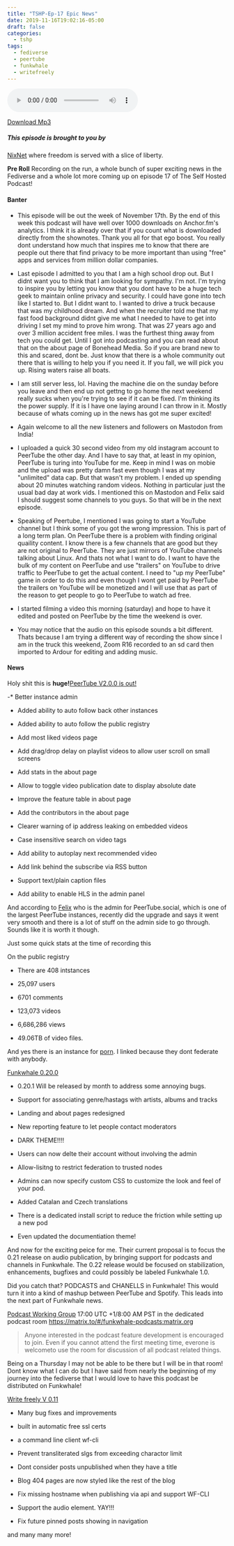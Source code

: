 ```yaml
---
title: "TSHP-Ep-17 Epic News"
date: 2019-11-16T19:02:16-05:00
draft: false
categories:
  - tshp
tags:
  - fediverse
  - peertube
  - funkwhale
  - writefreely
---
```

<audio controls>
    <source src="https://archive.org/download/tshp-ep17/tshp-ep17.mp3">
    </audio>
    
[Download Mp3](https://archive.org/download/tshp-ep17/tshp-ep17.mp3)

##### This episode is brought to you by
[NixNet](https://nixnet.xyz) where freedom is served with a slice of liberty. 

**Pre Roll**
Recording on the run, a whole bunch of super exciting news in the Fediverse and a whole lot more coming up on episode 17 of The Self Hosted Podcast!

#### Banter
- This episode will be out the week of November 17th. By the end of this week this podcast will have well over 1000 downloads on Anchor.fm's analytics. I think it is already over that if you count what is downloaded directly from the shownotes. Thank you all for that ego boost. You really dont understand how much that inspires me to know that there are people out there that find privacy to be more important than using "free" apps and services from million dollar companies. 

- Last episode I admitted to you that I am a high school drop out. But I didnt want you to think that I am looking for sympathy. I'm not. I'm trying to inspire you by letting you know that you dont have to be a huge tech geek to maintain online privacy and security. I could have gone into tech like I started to. But I didnt want to. I wanted to drive a truck because that was my childhood dream. And when the recruiter told me that my fast food background didnt give me what I needed to have to get into driving I set my mind to prove him wrong. That was 27 years ago and over 3 million accident free miles. I was the furthest thing away from tech you could get. Until I got into podcasting and you can read about that on the about page of Bonehead Media. So if you are brand new to this and scared, dont be. Just know that there is a whole community out there that is willing to help you if you need it. If you fall, we will pick you up. Rising waters raise all boats.

- I am still server less, lol. Having the machine die on the sunday before you leave and then end up not gettng to go home the next weekend really sucks when you're trying to see if it can be fixed. I'm thinking its the power supply. If it is I have one laying around I can throw in it. Mostly because of whats coming up in the news has got me super excited! 

- Again welcome to all the new listeners and followers on Mastodon from India! 

- I uploaded a quick 30 second video from my old instagram account to PeerTube the other day. And I have to say that, at least in my opinion, PeerTube is turing into YouTube for me. Keep in mind I was on mobie and the upload was pretty damn fast even though I was at my "unlimited" data cap. But that wasn't my problem. I ended up spending about 20 minutes watching random videos. Nothing in particular just the usual bad day at work vids. I mentioned this on Mastodon and Felix said I should suggest some channels to you guys. So that will be in the next episode. 

- Speaking of Peertube, I mentioned I was going to start a YouTube channel but I think some of you got the wrong impression. This is part of a long term plan. On PeerTube there is a problem with finding original quaility content. I know there is a few channels that are good but they are not original to PeerTube. They are just mirrors of YouTube channels talking about Linux. And thats not what I want to do. I want to have the bulk of my content on PeerTube and use "trailers" on YouTube to drive traffic to PeerTube to get the actual content. I need to "up my PeerTube" game in order to do this and even though I wont get paid by PeerTube the trailers on YouTube will be monetized and I will use that as part of the reason to get people to go to PeerTube to watch ad free. 

- I started filming a video this morning (saturday) and hope to have it edited and posted on PeerTube by the time the weekend is over.

- You may notice that the audio on this episode sounds a bit different. Thats because I am trying a different way of recording the show since I am in the truck this weekend,
Zoom R16 recorded to an sd card then imported to Ardour for editing and adding music. 

#### News
Holy shit this is **huge!**[PeerTube V2.0.0 is out!](https://github.com/Chocobozzz/PeerTube/blob/develop/CHANGELOG.md)

-* Better instance admin

- Added ability to auto follow back other instances

- Added ability to auto follow the public registry 

- Add most liked videos page

- Add drag/drop delay on playlist videos to allow user scroll on small screens

- Add stats in the about page

- Allow to toggle video publication date to display absolute date

- Improve the feature table in about page

- Add the contributors in the about page

- Clearer warning of ip address leaking on embedded videos

- Case insensitive search on video tags

- Add ability to autoplay next recommended video

- Add link behind the subscribe via RSS button

- Support text/plain caption files

- Add ability to enable HLS in the admin panel 

And according to [Felix](@felix@radical.town) who is the admin for PeerTube.social, which is one of the largest PeerTube instances, recently did the upgrade and says it went very smooth and there is a lot of stuff on the admin side to go through. Sounds like it is worth it though. 

Just some quick stats at the time of recording this

On the public registry

- There are 408 intstances 

- 25,097 users

- 6701 comments

- 123,073 videos

- 6,686,286 views

- 49.06TB of video files.

And yes there is an instance for [porn](https://xxxporn.co.uk). I linked because they dont federate with anybody.

[Funkwhale 0.20.0](https://blog.funkwhale.audio/~/Announcements/blog-post-week-2019-a-quiet-time)

- 0.20.1 Will be released by month to address some annoying bugs.

- Support for associating genre/hastags with artists, albums and tracks

- Landing and about pages redesigned

- New reporting feature to let people contact moderators

- DARK THEME!!!!

- Users can now delte their account without involving the admin

- Allow-lisitng to restrict federation to trusted nodes

- Admins can now specify custom CSS to customize the look and feel of your pod.

- Added Catalan and Czech translations

- There is a dedicated install script to reduce the friction while setting up a new pod

- Even updated the documentiation theme!

And now for the exciting peice for me. Their current proposal is to focus the 0.21 release on audio publication, by bringing support for podcasts and channels in Funkwhale. The 0.22 release would be focused on stabilization, enhancements, bugfixes and could possibly be labeled Funkwhale 1.0. 

Did you catch that? PODCASTS and CHANELLS in Funkwhale! This would turn it into a kind of mashup between PeerTube and Spotify. This leads into the next part of Funkwhale news. 

[Podcast Working Group](https://governance.funkwhale.audio/d/Ztoie412/podcast-working-group-first-meeting) 17:00 UTC +1/8:00 AM PST in the dedicated podcast room https://matrix.to/#/funkwhale-podcasts:matrix.org

>Anyone interested in the podcast feature development is encouraged to join. Even if you cannot attend the first meeting time, everone is welcometo use the room for discussion of all podcast related things.

Being on a Thursday I may not be able to be there but I will be in that room! Dont know what I can do but I have said from nearly the beginning of my journey into the fediverse that I would love to have this podcast be distributed on Funkwhale!

[Write freely V 0.11](https://blog.writefreely.org/version-0-11)

- Many bug fixes and improvements

- built in automatic free ssl certs

- a command line client wf-cli

- Prevent transliterated slgs from exceeding charactor limit

- Dont consider posts unpublished when they have a title

- Blog 404 pages are now styled like the rest of the blog

- Fix missing hostname when publishing via api and support WF-CLI

- Support the audio element. YAY!!!

- Fix future pinned posts showing in navigation

and many many more!



